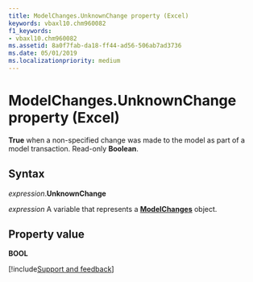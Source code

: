 ```yaml
---
title: ModelChanges.UnknownChange property (Excel)
keywords: vbaxl10.chm960082
f1_keywords:
- vbaxl10.chm960082
ms.assetid: 8a0f7fab-da18-ff44-ad56-506ab7ad3736
ms.date: 05/01/2019
ms.localizationpriority: medium
---
```



# ModelChanges.UnknownChange property (Excel)

**True** when a non-specified change was made to the model as part of a model transaction. Read-only **Boolean**.


## Syntax

_expression_.**UnknownChange**

_expression_ A variable that represents a **[ModelChanges](Excel.modelchanges.md)** object.


## Property value

**BOOL**




[!include[Support and feedback](~/includes/feedback-boilerplate.md)]